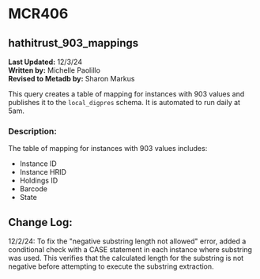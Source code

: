 # MCR406

## hathitrust_903_mappings

**Last Updated:** 12/3/24  
**Written by:** Michelle Paolillo  
**Revised to Metadb by:** Sharon Markus  

This query creates a table of mapping for instances with 903 values and publishes it to the `local_digpres` schema.
It is automated to run daily at 5am.

### Description:
The table of mapping for instances with 903 values includes:
- Instance ID
- Instance HRID
- Holdings ID
- Barcode
- State

## Change Log:
12/2/24: To fix the "negative substring length not allowed" error, added a conditional check with a CASE statement in each instance where substring was used. 
This verifies that the calculated length for the substring is not negative before attempting to execute the substring extraction.

